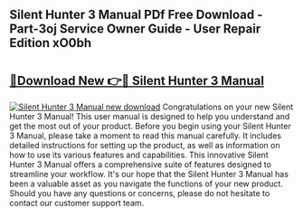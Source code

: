 ## Silent Hunter 3 Manual PDf Free Download - Part-3oj Service Owner Guide - User Repair Edition xO0bh

# <h2><a href="http://bc97918.oget.top/?id=Silent+Hunter+3+Manual">🔗Download New 👉🔴 Silent Hunter 3 Manual</a></h2>

[![Silent Hunter 3 Manual new download](https://i.imgur.com/5g1atiW.png)](http://bc97918.oget.top/?id=Silent+Hunter+3+Manual)
Congratulations on your new Silent Hunter 3 Manual! This user manual is designed to help you understand and get the most out of your product. Before you begin using your Silent Hunter 3 Manual, please take a moment to read this manual carefully. It includes detailed instructions for setting up the product, as well as information on how to use its various features and capabilities. This innovative Silent Hunter 3 Manual offers a comprehensive suite of features designed to streamline your workflow. It's our hope that the Silent Hunter 3 Manual has been a valuable asset as you navigate the functions of your new product. Should you have any questions or concerns, please do not hesitate to contact our customer support team.
